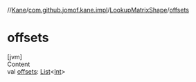 //[Kane](../../index.md)/[com.github.jomof.kane.impl](../index.md)/[LookupMatrixShape](index.md)/[offsets](offsets.md)



# offsets  
[jvm]  
Content  
val [offsets](offsets.md): [List](https://kotlinlang.org/api/latest/jvm/stdlib/kotlin.collections/-list/index.html)<[Int](https://kotlinlang.org/api/latest/jvm/stdlib/kotlin/-int/index.html)>  



